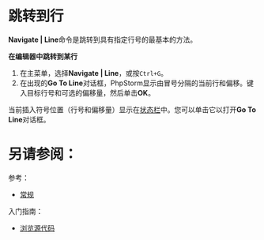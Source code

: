 # 跳转到行


**Navigate | Line**命令是跳转到具有指定行号的最基本的方法。

**在编辑器中跳转到某行**

1. 在主菜单，选择**Navigate | Line**，或按`Ctrl+G`。
2. 在出现的**Go To Line**对话框，PhpStorm显示由冒号分隔的当前行和偏移。键入目标行号和可选的偏移量，然后单击**OK**。

当前插入符号位置（行号和偏移量）显示在[状态栏](/如何使用/常规指南/用户界面引导/状态栏.md)中。您可以单击它以打开**Go To Line**对话框。




# 另请参阅：

参考：

* [常规](/参考/设置参数对话框/编辑器/常规/README.md)

入门指南：

* [浏览源代码](/如何使用/常规指南/浏览源代码/README.md)